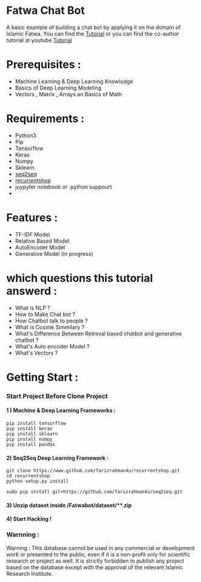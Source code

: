 # Fatwa Chat Bot
 A basic example of building a chat bot by applying it on the domain of Islamic Fatwa.
 You can find the [Tutorial](https://omarito.me/building-a-basic-fatwa-chat-bot) or you can find the co-author tutorial at 
 youtube [Tutorial](https://www.youtube.com/playlistlist=PLZ2DkMNM5uyaD_W8CEOjhzT98vqXzsV7C)


# Prerequisites :

- Machine Learning & Deep Learning Knowlodge
- Basics of Deep Learning Modeling  
-  Vectors , Matrix , Arrays an Basics of Math


# Requirements :

- Python3
- Pip
- Tensorflow
- Keras
- Numpy
- Sklearn
- [seq2seq](https://github.com/farizrahman4u/seq2seq)
- [recurrentshop](https://www.github.com/farizrahman4u/recurrentshop)
- juypyter notebook or .python suppourt
- 
# Features :

- TF-IDF Model
- Relative Based Model
- AutoEncoder Model
- Generative Model (in progress)


# which questions this tutorial answerd :

- What is NLP ?
- How to Make Chat bot ?
- How Chatbot talk to people ?
- What is Cosinie Simmilary ?
- What's Difference Between Retreval based chatbot and generative chatbot ?
- What's Auto encoder Model ?
- What's Vectors ?


# Getting Start :

### Start Project Before Clone Project 




#### 1 ) Machine & Deep Learning Frameworks :
```
pip install tensorflow 
pip install keras
pip install sklearn
pip install numpy
pip install pandas
```
#### 2) Seq2Seq Deep Learning Framework :

```
git clone https://www.github.com/farizrahman4u/recurrentshop.git
cd recurrentshop
python setup.py install

sudo pip install git+https://github.com/farizrahman4u/seq2seq.git
```

#### 3) Unzip dataset inside /Fatwabot/dataset/**.zip


#### 4) Start Hacking !


### Warnning :
Warning :
This database cannot be used in any commercial or development work or presented to the public, even if it is a non-profit only for scientific research or project as well.
It is strictly forbidden to publish any project based on the database except with the approval of the relevant Islamic Research Institute.